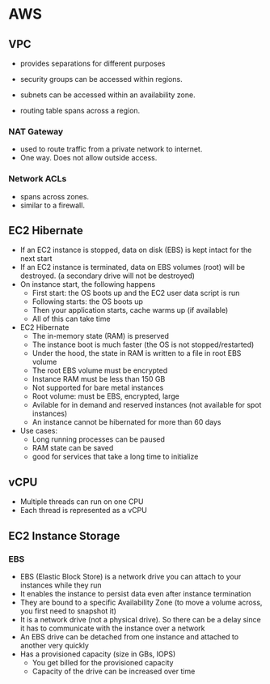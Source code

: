 # AWS

## VPC
* provides separations for different purposes

* security groups can be accessed within regions.
* subnets can be accessed within an availability zone.
* routing table spans across a region.

### NAT Gateway
* used to route traffic from a private network to internet.
* One way. Does not allow outside access.

### Network ACLs
* spans across zones.
* similar to a firewall.

## EC2 Hibernate

- If an EC2 instance is stopped, data on disk (EBS) is kept intact for the next start
- If an EC2 instance is terminated, data on EBS volumes (root) will be destroyed. (a secondary drive will not be destroyed)
- On instance start, the following happens
  - First start: the OS boots up and the EC2 user data script is run
  - Following starts: the OS boots up
  - Then your application starts, cache warms up (if available)
  - All of this can take time
- EC2 Hibernate
  - The in-memory state (RAM) is preserved
  - The instance boot is much faster (the OS is not stopped/restarted)
  - Under the hood, the state in RAM is written to a file in root EBS volume
  - The root EBS volume must be encrypted
  - Instance RAM must be less than 150 GB
  - Not supported for bare metal instances
  - Root volume: must be EBS, encrypted, large
  - Avilable for in demand and reserved instances (not available for spot instances)
  - An instance cannot be hibernated for more than 60 days
- Use cases:  
  - Long running processes can be paused
  - RAM state can be saved
  - good for services that take a long time to initialize

## vCPU

- Multiple threads can run on one CPU
- Each thread is represented as a vCPU

## EC2 Instance Storage

### EBS

- EBS (Elastic Block Store) is a network drive you can attach to your instances while they run
- It enables the instance to persist data even after instance termination
- They are bound to a specific Availability Zone (to move a volume across, you first need to snapshot it)
- It is a network drive (not a physical drive). So there can be a delay since it has to communicate with the instance over a network
- An EBS drive can be detached from one instance and attached to another very quickly
- Has a provisioned capacity (size in GBs, IOPS)
  - You get billed for the provisioned capacity
  - Capacity of the drive can be increased over time
